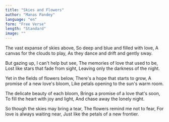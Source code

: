 ```yaml
---
title: "Skies and Flowers"
author: "Manas Pandey"
language: "en"
form: "Free Verse"
length: "Standard"
image: ""
---
```

The vast expanse of skies above,
So deep and blue and filled with love,
A canvas for the clouds to play,
As they dance and drift and gently sway.

But gazing up, I can't help but see,
The memories of love that used to be,
Lost like stars that fade from sight,
Leaving only the darkness of the night.

Yet in the fields of flowers below,
There's a hope that starts to grow,
A promise of a new love's bloom,
Like petals opening to the sun's warm room.

The delicate beauty of each bloom,
Brings a promise of a love that's soon,
To fill the heart with joy and light,
And chase away the lonely night.

So though the skies may bring a tear,
The flowers remind me not to fear,
For love is always waiting near,
Just like the petals of a new frontier.